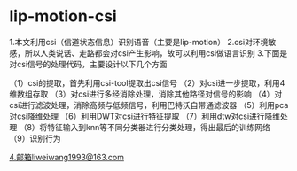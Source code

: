# lip-motion-csi
1.本文利用csi（信道状态信息）识别语音（主要是lip-motion）
2.csi对环境敏感，所以人类说话、走路都会对csi产生影响，故可以利用csi做语言识别
3.下面是对csi信号的处理代码，主要设计以下几个方面

（1）csi的提取，首先利用csi-tool提取出csi信号
（2）对csi进一步提取，利用4维数组存取
（3）对csi进行多经消除处理，消除其他路径对信号的影响
（4）对csi进行滤波处理，消除高频与低频信号，利用巴特沃自带通滤波器
（5）利用pca对csi降维处理
（6）利用DWT对csi进行特征提取
（7）利用dtw对csi进行降维处理
（8）将特征输入到knn等不同分类器进行分类处理，得出最后的训练网络
（9）识别行为

4.邮箱liweiwang1993@163.com
